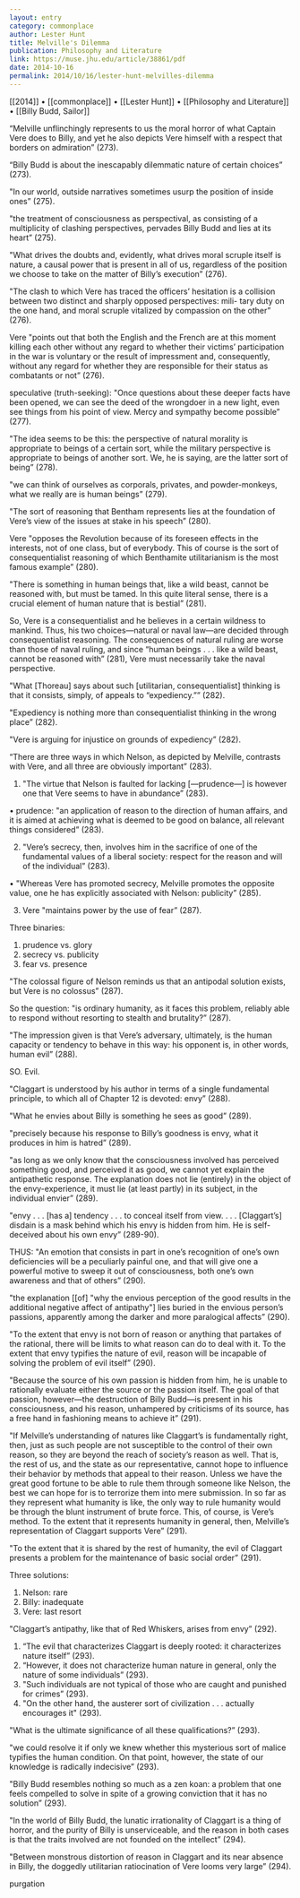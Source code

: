 ```yaml
---
layout: entry
category: commonplace
author: Lester Hunt
title: Melville's Dilemma
publication: Philosophy and Literature
link: https://muse.jhu.edu/article/38861/pdf
date: 2014-10-16
permalink: 2014/10/16/lester-hunt-melvilles-dilemma
---
```


[[2014]] • [[commonplace]] • [[Lester Hunt]] • [[Philosophy and Literature]] • [[Billy Budd, Sailor]]

“Melville unflinchingly represents to us the moral horror of what Captain Vere does to Billy, and yet he also depicts Vere himself with a respect that borders on admiration” (273). 

“Billy Budd is about the inescapably dilemmatic nature of certain choices” (273).

"In our world, outside narratives sometimes usurp the position of inside ones” (275).

"the treatment of consciousness as perspectival, as consisting of a multiplicity of clashing perspectives, pervades Billy Budd and lies at its heart” (275).

"What drives the doubts and, evidently, what drives moral scruple itself is nature, a causal power that is present in all of us, regardless of the position we choose to take on the matter of Billy’s execution” (276). 

"The clash to which Vere has traced the officers’ hesitation is a collision between two distinct and sharply opposed perspectives: mili- tary duty on the one hand, and moral scruple vitalized by compassion on the other” (276).

Vere "points out that both the English and the French are at this moment killing each other without any regard to whether their victims’ participation in the war is voluntary or the result of impressment and, consequently, without any regard for whether they are responsible for their status as combatants or not” (276).

speculative (truth-seeking): "Once questions about these deeper facts have been opened, we can see the deed of the wrongdoer in a new light, even see things from his point of view. Mercy and sympathy become possible” (277).

"The idea seems to be this: the perspective of natural morality is appropriate to beings of a certain sort, while the military perspective is appropriate to beings of another sort. We, he is saying, are the latter sort of being” (278).

"we can think of ourselves as corporals, privates, and powder-monkeys, what we really are is human beings” (279).

"The sort of reasoning that Bentham represents lies at the foundation of Vere’s view of the issues at stake in his speech” (280).

Vere "opposes the Revolution because of its foreseen effects in the interests, not of one class, but of everybody. This of course is the sort of consequentialist reasoning of which Benthamite utilitarianism is the most famous example” (280).

"There is something in human beings that, like a wild beast, cannot be reasoned with, but must be tamed. In this quite literal sense, there is a crucial element of human nature that is bestial” (281).

So, Vere is a consequentialist and he believes in a certain wildness to mankind. Thus, his two choices—natural or naval law—are decided through consequentialist reasoning. The consequences of natural ruling are worse than those of naval ruling, and since “human beings . . . like a wild beast, cannot be reasoned with” (281), Vere must necessarily take the naval perspective.

"What [Thoreau] says about such [utilitarian, consequentialist] thinking is that it consists, simply, of appeals to “expediency.”” (282).

"Expediency is nothing more than consequentialist thinking in the wrong place” (282).

"Vere is arguing for injustice on grounds of expediency” (282).

“There are three ways in which Nelson, as depicted by Melville, contrasts with Vere, and all three are obviously important” (283).

1. "The virtue that Nelson is faulted for lacking [—prudence—] is however one that Vere seems to have in abundance” (283).
 
• prudence: "an application of reason to the direction of human affairs, and it is aimed at achieving what is deemed to be good on balance, all relevant things considered” (283).

2. "Vere’s secrecy, then, involves him in the sacrifice of one of the fundamental values of a liberal society: respect for the reason and will of the individual” (283).
 
	
• "Whereas Vere has promoted secrecy, Melville promotes the opposite value, one he has explicitly associated with Nelson: publicity” (285).

3. Vere "maintains power by the use of fear” (287).

Three binaries:

1. prudence vs. glory
2. secrecy vs. publicity
3. fear vs. presence

"The colossal figure of Nelson reminds us that an antipodal solution exists, but Vere is no colossus” (287).

So the question: "is ordinary humanity, as it faces this problem, reliably able to respond without resorting to stealth and brutality?” (287).

"The impression given is that Vere’s adversary, ultimately, is the human capacity or tendency to behave in this way: his opponent is, in other words, human evil” (288).


SO. Evil.

"Claggart is understood by his author in terms of a single fundamental principle, to which all of Chapter 12 is devoted: envy” (288).

"What he envies about Billy is something he sees as good” (289).

"precisely because his response to Billy’s goodness is envy, what it produces in him is hatred” (289).

"as long as we only know that the consciousness involved has perceived something good, and perceived it as good, we cannot yet explain the antipathetic response. The explanation does not lie (entirely) in the object of the envy-experience, it must lie (at least partly) in its subject, in the individual envier” (289).

"envy . . . [has a] tendency . . . to conceal itself from view. . . . [Claggart’s] disdain is a mask behind which his envy is hidden from him. He is self-deceived about his own envy” (289-90).

THUS: "An emotion that consists in part in one’s recognition of one’s own deficiencies will be a peculiarly painful one, and that will give one a powerful motive to sweep it out of consciousness, both one’s own awareness and that of others” (290).

"the explanation [[of] "why the envious perception of the good results in the additional negative affect of antipathy"] lies buried in the envious person’s passions, apparently among the darker and more paralogical affects” (290).

"To the extent that envy is not born of reason or anything that partakes of the rational, there will be limits to what reason can do to deal with it. To the extent that envy typifies the nature of evil, reason will be incapable of solving the problem of evil itself” (290).

"Because the source of his own passion is hidden from him, he is unable to rationally evaluate either the source or the passion itself. The goal of that passion, however—the destruction of Billy Budd—is present in his consciousness, and his reason, unhampered by criticisms of its source, has a free hand in fashioning means to achieve it” (291).


"If Melville’s understanding of natures like Claggart’s is fundamentally right, then, just as such people are not susceptible to the control of their own reason, so they are beyond the reach of society’s reason as well. That is, the rest of us, and the state as our representative, cannot hope to influence their behavior by methods that appeal to their reason. Unless we have the great good fortune to be able to rule them through someone like Nelson, the best we can hope for is to terrorize them into mere submission. In so far as they represent what humanity is like, the only way to rule humanity would be through the blunt instrument of brute force. This, of course, is Vere’s method. To the extent that it represents humanity in general, then, Melville’s representation of Claggart supports Vere” (291).

"To the extent that it is shared by the rest of humanity, the evil of Claggart presents a problem for the maintenance of basic social order” (291).

Three solutions:

1. Nelson: rare
2. Billy: inadequate
3. Vere: last resort

"Claggart’s antipathy, like that of Red Whiskers, arises from envy” (292).

1. “The evil that characterizes Claggart is deeply rooted: it characterizes nature itself” (293).
2. “However, it does not characterize human nature in general, only the nature of some individuals” (293).
3. "Such individuals are not typical of those who are caught and punished for crimes” (293).
4. "On the other hand, the austerer sort of civilization . . . actually encourages it" (293).

"What is the ultimate significance of all these qualifications?” (293).

"we could resolve it if only we knew whether this mysterious sort of malice typifies the human condition. On that point, however, the state of our knowledge is radically indecisive” (293).

"Billy Budd resembles nothing so much as a zen koan: a problem that one feels compelled to solve in spite of a growing conviction that it has no solution” (293).

"In the world of Billy Budd, the lunatic irrationality of Claggart is a thing of horror, and the purity of Billy is unserviceable, and the reason in both cases is that the traits involved are not founded on the intellect” (294).

"Between monstrous distortion of reason in Claggart and its near absence in Billy, the doggedly utilitarian ratiocination of Vere looms very large” (294).

purgation
